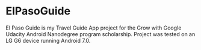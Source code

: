 # ElPasoGuide
El Paso Guide is my Travel Guide App project for the Grow with Google Udacity Android Nanodegree program scholarship.
Project was tested on an LG G6 device running Android 7.0.

